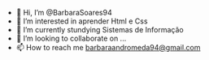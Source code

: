 - 👋 Hi, I’m @BarbaraSoares94
- 👀 I’m interested in aprender Html e Css
- 🌱 I’m currently stundying Sistemas de Informação
- 💞️ I’m looking to collaborate on ...
- 📫 How to reach me barbaraandromeda94@gmail.com

<!---
BarbaraSoares94/BarbaraSoares94 is a ✨ special ✨ repository because its `README.md` (this file) appears on your GitHub profile.
You can click the Preview link to take a look at your changes.
--->
